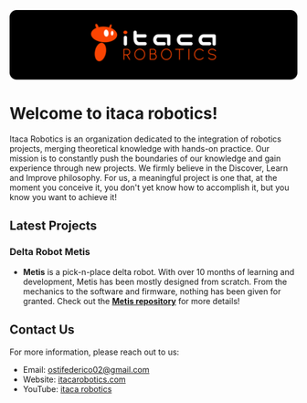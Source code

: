 ![logo](/logo/logo_1_dark.png)


# Welcome to itaca robotics!
Itaca Robotics is an organization dedicated to the integration of robotics projects, merging theoretical knowledge with hands-on practice. Our mission is to constantly push the boundaries of our knowledge and gain experience through new projects. We firmly believe in the Discover, Learn and Improve philosophy. For us, a meaningful project is one that, at the moment you conceive it, you don't yet know how to accomplish it, but you know you want to achieve it!



## Latest Projects

### Delta Robot Metis
- **Metis** is a pick-n-place delta robot. With over 10 months of learning and development, Metis has been mostly designed from scratch. From the mechanics to the software and firmware, nothing has been given for granted. Check out the **[Metis repository](https://github.com/itacarobotics/Metis)** for more details!


##  Contact Us
For more information, please reach out to us:
- Email: [ostifederico02@gmail.com](mailto:ostifederico02@gmail.com)
- Website: [itacarobotics.com](https://www.itacarobotics.com)
- YouTube: [itaca robotics](https://www.youtube.com/channel/UCZBthnqJWC6FefQW3D71Wpg)
